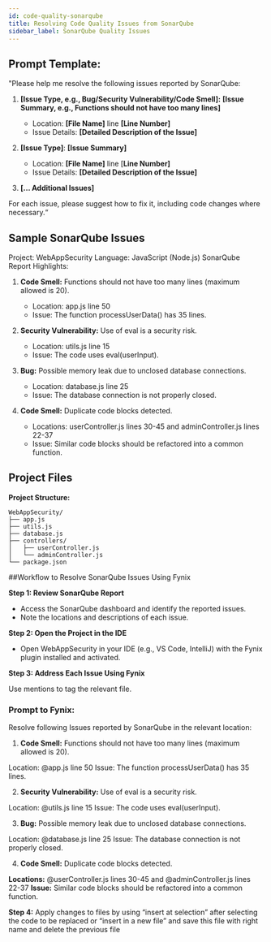 ```yaml
---
id: code-quality-sonarqube
title: Resolving Code Quality Issues from SonarQube
sidebar_label: SonarQube Quality Issues
---
```


## Prompt Template:
"Please help me resolve the following issues reported by SonarQube:

1. **[Issue Type, e.g., Bug/Security Vulnerability/Code Smell]:** **[Issue Summary, e.g., Functions should not have too many lines]**

    * Location: **[File Name]** line **[Line Number]**
    * Issue Details: **[Detailed Description of the Issue]**

2. **[Issue Type]**: **[Issue Summary]**

    * Location: **[File Name]** line [**Line Number]**
    * Issue Details: **[Detailed Description of the Issue]**

3. **[... Additional Issues]**

For each issue, please suggest how to fix it, including code changes where necessary.“


## Sample SonarQube Issues
Project: WebAppSecurity
Language: JavaScript (Node.js)
SonarQube Report Highlights:

1. **Code Smell:** Functions should not have too many lines (maximum allowed is 20).

    * Location: app.js line 50
    * Issue: The function processUserData() has 35 lines.

2. **Security Vulnerability:** Use of eval is a security risk.

    * Location: utils.js line 15
    * Issue: The code uses eval(userInput).

3. **Bug:** Possible memory leak due to unclosed database connections.

    * Location: database.js line 25
    * Issue: The database connection is not properly closed.

4. **Code Smell:** Duplicate code blocks detected.

    * Locations: userController.js lines 30-45 and adminController.js lines 22-37
    * Issue: Similar code blocks should be refactored into a common function.


## Project Files

**Project Structure:**

```
WebAppSecurity/
├── app.js
├── utils.js
├── database.js
├── controllers/
│   ├── userController.js
│   └── adminController.js
└── package.json
```


##Workflow to Resolve SonarQube Issues Using Fynix

**Step 1: Review SonarQube Report**

* Access the SonarQube dashboard and identify the reported issues.
* Note the locations and descriptions of each issue.

**Step 2: Open the Project in the IDE**

* Open WebAppSecurity in your IDE (e.g., VS Code, IntelliJ) with the Fynix plugin installed and activated.

**Step 3: Address Each Issue Using Fynix**

Use mentions to tag the relevant file.

### Prompt to Fynix:

Resolve following Issues reported by SonarQube in the relevant location:


1. **Code Smell:** Functions should not have too many lines (maximum allowed is 20).

Location: @app.js line 50
Issue: The function processUserData() has 35 lines.

2. **Security Vulnerability:** Use of eval is a security risk.

Location: @utils.js line 15
Issue: The code uses eval(userInput).

3. **Bug:** Possible memory leak due to unclosed database connections.

Location: @database.js line 25
Issue: The database connection is not properly closed.

4. **Code Smell:** Duplicate code blocks detected.

**Locations:** @userController.js lines 30-45 and @adminController.js lines 22-37
**Issue:** Similar code blocks should be refactored into a common function.

**Step 4:** Apply changes to files by using “insert at selection” after selecting the code to be replaced or “insert in a new file” and save this file with right name and delete the previous file

